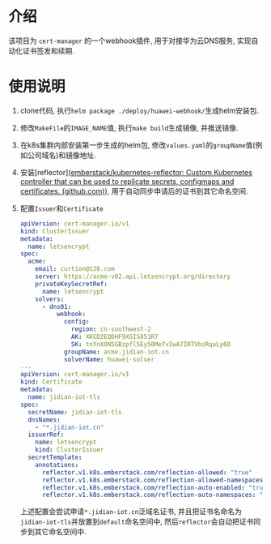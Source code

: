 # 介绍

该项目为 `cert-manager` 的一个webhook插件, 用于对接华为云DNS服务, 实现自动化证书签发和续期.

# 使用说明

1. clone代码, 执行`helm package ./deploy/huawei-webhook/`生成helm安装包.

2. 修改`MakeFile`的`IMAGE_NAME`值,  执行`make build`生成镜像, 并推送镜像.

3. 在k8s集群内部安装第一步生成的helm包, 修改`values.yaml`的`groupName`值(例如公司域名)和镜像地址.

4. 安装[reflector]([emberstack/kubernetes-reflector: Custom Kubernetes controller that can be used to replicate secrets, configmaps and certificates. (github.com)](https://github.com/EmberStack/kubernetes-reflector)), 用于自动同步申请后的证书到其它命名空间.

5. 配置`Issuer`和`Certificate`

   ```yaml
   apiVersion: cert-manager.io/v1
   kind: ClusterIssuer
   metadata:
     name: letsencrypt
   spec:
     acme:
       email: curtion@126.com
       server: https://acme-v02.api.letsencrypt.org/directory
       privateKeySecretRef:
         name: letsencrypt
       solvers:
         - dns01:
             webhook:
               config:
                 region: cn-southwest-2
                 AK: XKCD2EQDHF9XGIS851R7
                 SK: tnYnXON5GBzpfl5Ey50MeTvIwA7IRTVbsRqaLy6D
               groupName: acme.jidian-iot.cn
               solverName: huawei-solver
   ---
   apiVersion: cert-manager.io/v1
   kind: Certificate
   metadata:
     name: jidian-iot-tls
   spec:
     secretName: jidian-iot-tls
     dnsNames:
       - "*.jidian-iot.cn"
     issuerRef:
       name: letsencrypt
       kind: ClusterIssuer
     secretTemplate:
       annotations:
         reflector.v1.k8s.emberstack.com/reflection-allowed: "true"
         reflector.v1.k8s.emberstack.com/reflection-allowed-namespaces: ""
         reflector.v1.k8s.emberstack.com/reflection-auto-enabled: "true"
         reflector.v1.k8s.emberstack.com/reflection-auto-namespaces: ""
   
   ```

   上述配置会尝试申请`*.jidian-iot.cn`泛域名证书, 并且把证书名命名为`jidian-iot-tls`并放置到`default`命名空间中, 然后`reflector`会自动把证书同步到其它命名空间中.

